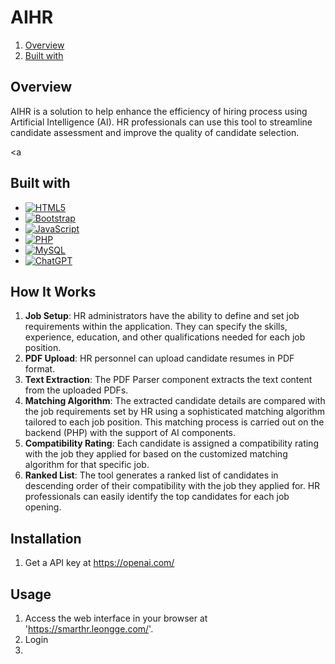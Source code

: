 # AIHR
1. [ Overview ](#overview)
2. [ Built with ](#built)

<a name="overview"></a>
## Overview
AIHR is a solution to help enhance the efficiency of hiring process using Artificial Intelligence (AI). HR professionals can use this tool to streamline candidate assessment and improve the quality of candidate selection.

<a 
## Built with
- [![HTML5](https://img.shields.io/badge/html5-%23E34F26.svg?style=for-the-badge&logo=html5&logoColor=white)](https://html.com/html5/)
- [![Bootstrap](https://img.shields.io/badge/bootstrap-%238511FA.svg?style=for-the-badge&logo=bootstrap&logoColor=white)](https://getbootstrap.com/)
- [![JavaScript](https://img.shields.io/badge/javascript-%23323330.svg?style=for-the-badge&logo=javascript&logoColor=%23F7DF1E)](https://www.javascript.com/)
- [![PHP](https://img.shields.io/badge/php-%23777BB4.svg?style=for-the-badge&logo=php&logoColor=white)](https://www.php.net/)
- [![MySQL](https://img.shields.io/badge/mysql-%2300f.svg?style=for-the-badge&logo=mysql&logoColor=white)](https://www.mysql.com/)
- [![ChatGPT](https://img.shields.io/badge/chatGPT-74aa9c?style=for-the-badge&logo=openai&logoColor=white)](https://openai.com/)

## How It Works
1. **Job Setup**: HR administrators have the ability to define and set job requirements within the application. They can specify the skills, experience, education, and other qualifications needed for each job position.
2. **PDF Upload**: HR personnel can upload candidate resumes in PDF format.
3. **Text Extraction**: The PDF Parser component extracts the text content from the uploaded PDFs.
4. **Matching Algorithm**: The extracted candidate details are compared with the job requirements set by HR using a sophisticated matching algorithm tailored to each job position. This matching process is carried out on the backend (PHP) with the support of AI components.
5. **Compatibility Rating**: Each candidate is assigned a compatibility rating with the job they applied for based on the customized matching algorithm for that specific job.
6. **Ranked List**: The tool generates a ranked list of candidates in descending order of their compatibility with the job they applied for. HR professionals can easily identify the top candidates for each job opening.

## Installation
1. Get a API key at https://openai.com/

## Usage
1. Access the web interface in your browser at 'https://smarthr.leongge.com/'.
2. Login
3. 
